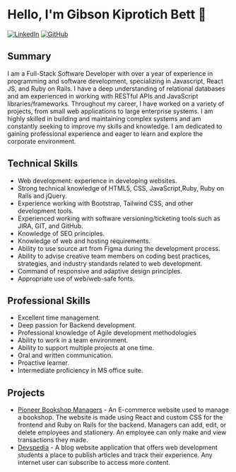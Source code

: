 # Hello, I'm Gibson Kiprotich Bett 👋

[![LinkedIn](https://img.shields.io/badge/LinkedIn-Profile-blue)](https://www.linkedin.com/in/gibubett/)
[![GitHub](https://img.shields.io/badge/GitHub-Profile-blueviolet)](https://github.com/gibsonbett)

## Summary

I am a Full-Stack Software Developer with over a year of experience in programming and software development, specializing in Javascript, React JS, and Ruby on Rails. I have a deep understanding of relational databases and am experienced in working with RESTful APIs and JavaScript libraries/frameworks. Throughout my career, I have worked on a variety of projects, from small web applications to large enterprise systems. I am highly skilled in building and maintaining complex systems and am constantly seeking to improve my skills and knowledge. I am dedicated to gaining professional experience and eager to learn and explore the corporate environment.

## Technical Skills 

- Web development: experience in developing websites.
- Strong technical knowledge of HTML5, CSS, JavaScript,Ruby, Ruby on Rails and jQuery.
- Experience working with Bootstrap, Tailwind CSS, and other development tools.
- Experienced working with software versioning/ticketing tools such as JIRA, GIT, and GitHub.
- Knowledge of SEO principles.
- Knowledge of web and hosting requirements.
- Ability to use source art from Figma during the development process.
- Ability to advise creative team members on coding best practices, strategies, and industry standards related to web development.
- Command of responsive and adaptive design principles.
- Appropriate use of web/web-safe fonts.

## Professional Skills

- Excellent time management.
- Deep passion for Backend development.
- Professional knowledge of Agile development methodologies
- Ability to work in a team environment.
- Ability to support multiple projects at one time.
- Oral and written communication.
- Proactive learner.
- Intermediate proficiency in MS office suite.

## Projects

- [Pioneer Bookshop Managers](https://pioneer-managers.netlify.app/) - An E-commerce website used to manage a bookshop. The website is made using React and custom CSS for the frontend and Ruby on Rails for the backend. Managers can add, edit, or delete employees and stationery. An employee can only make and view transactions they made.
- [Devspedia](http://devspedia-frontend.vercel.app/) - A blog website application that offers web development students a place to publish articles and track their experience. Any internet user can subscribe to access more content.